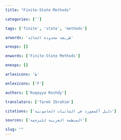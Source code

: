```yaml
---
title: "Finite-State Methods"

categories: ['']

tags: ['finite', 'state', 'methods']

arwords: 'طريقة محدودة الحالة'

arexps: []

enwords: ['Finite-State Methods']

enexps: []

arlexicons: 'ط'

enlexicons: ['F']

authors: ['Ruqayya Roshdy']

translators: ['Tarek Ibrahim']

citations: ['دليل أكسفورد في السانيات الحاسوبية']

sources: ['المنظمة العربية للترجمة']

slug: ""
---
```

